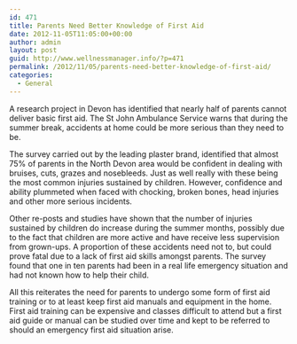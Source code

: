 ```yaml
---
id: 471
title: Parents Need Better Knowledge of First Aid
date: 2012-11-05T11:05:00+00:00
author: admin
layout: post
guid: http://www.wellnessmanager.info/?p=471
permalink: /2012/11/05/parents-need-better-knowledge-of-first-aid/
categories:
  - General
---
```

A research project in Devon has identified that nearly half of parents cannot deliver basic first aid. The St John Ambulance Service warns that during the summer break, accidents at home could be more serious than they need to be.
  
The survey carried out by the leading plaster brand, identified that almost 75% of parents in the North Devon area would be confident in dealing with bruises, cuts, grazes and nosebleeds. Just as well really with these being the most common injuries sustained by children. However, confidence and ability plummeted when faced with chocking, broken bones, head injuries and other more serious incidents. 

Other re-posts and studies have shown that the number of injuries sustained by children do increase during the summer months, possibly due to the fact that children are more active and have receive less supervision from grown-ups. A proportion of these accidents need not to, but could prove fatal due to a lack of first aid skills amongst parents. The survey found that one in ten parents had been in a real life emergency situation and had not known how to help their child. 

All this reiterates the need for parents to undergo some form of first aid training or to at least keep first aid manuals and equipment in the home. First aid training can be expensive and classes difficult to attend but a first aid guide or manual can be studied over time and kept to be referred to should an emergency first aid situation arise.